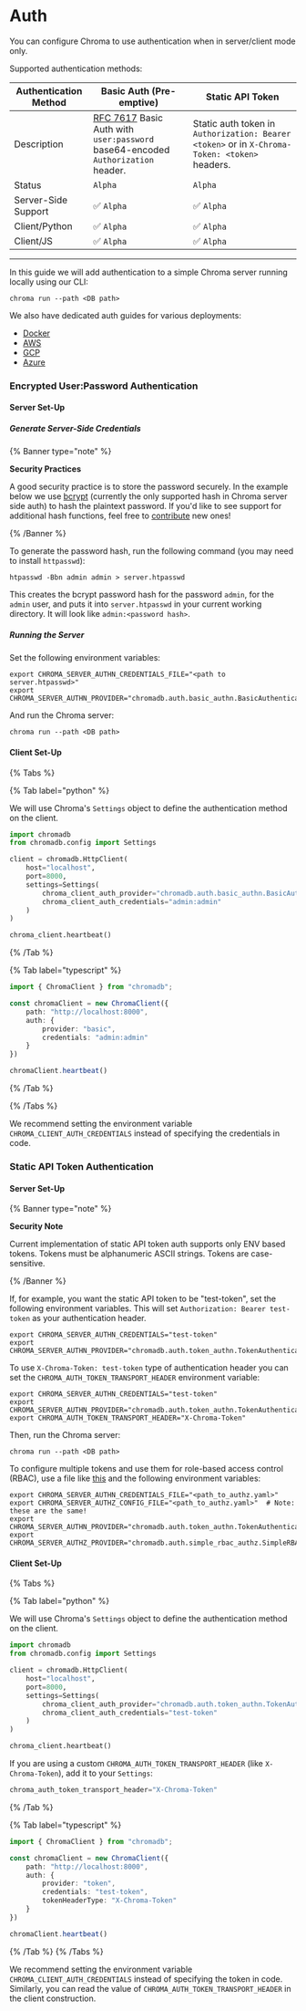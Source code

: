 # Auth

You can configure Chroma to use authentication when in server/client mode only.

Supported authentication methods:


| Authentication Method | Basic Auth (Pre-emptive)                                                                                                  | Static API Token                                                                              |
| --------------------- | ------------------------------------------------------------------------------------------------------------------------- | --------------------------------------------------------------------------------------------- |
| Description           | [RFC 7617](https://www.rfc-editor.org/rfc/rfc7617) Basic Auth with `user:password` base64-encoded `Authorization` header. | Static auth token in `Authorization: Bearer <token>` or in `X-Chroma-Token: <token>` headers. |
| Status                | `Alpha`                                                                                                                   | `Alpha`                                                                                       |
| Server-Side Support   | ✅ `Alpha`                                                                                                                | ✅ `Alpha`                                                                                    |
| Client/Python         | ✅ `Alpha`                                                                                                                | ✅ `Alpha`                                                                                    |
| Client/JS             | ✅ `Alpha`                                                                                                                | ✅ `Alpha`                                                                                    |

***

In this guide we will add authentication to a simple Chroma server running locally using our CLI:

```terminal
chroma run --path <DB path>
```

We also have dedicated auth guides for various deployments:
* [Docker](../containers/docker#authentication-with-docker)
* [AWS](../cloud-providers/aws#authentication-with-AWS)
* [GCP](../cloud-providers/gcp#authentication-with-GCP)
* [Azure](../cloud-providers/azure#authentication-with-Azure)

### Encrypted User:Password Authentication

#### Server Set-Up

##### Generate Server-Side Credentials

{% Banner type="note" %}

**Security Practices**

A good security practice is to store the password securely. In the example below we use [bcrypt](https://en.wikipedia.org/wiki/Bcrypt) (currently the only supported hash in Chroma server side auth) to hash the plaintext password.  If you'd like to see support for additional hash functions, feel free to [contribute](../contributing) new ones!

{% /Banner %}

To generate the password hash, run the following command (you may need to install `httpasswd`):

```terminal
htpasswd -Bbn admin admin > server.htpasswd
```

This creates the bcrypt password hash for the password `admin`, for the `admin` user, and puts it into `server.htpasswd` in your current working directory. It will look like `admin:<password hash>`.

##### Running the Server

Set the following environment variables:

```terminal
export CHROMA_SERVER_AUTHN_CREDENTIALS_FILE="<path to server.htpasswd>"
export CHROMA_SERVER_AUTHN_PROVIDER="chromadb.auth.basic_authn.BasicAuthenticationServerProvider"
```

And run the Chroma server:

```terminal
chroma run --path <DB path>
```

#### Client Set-Up

{% Tabs %}

{% Tab label="python" %}

We will use Chroma's `Settings` object to define the authentication method on the client.

```python
import chromadb
from chromadb.config import Settings

client = chromadb.HttpClient(
    host="localhost",
    port=8000,
    settings=Settings(
        chroma_client_auth_provider="chromadb.auth.basic_authn.BasicAuthClientProvider",
        chroma_client_auth_credentials="admin:admin"
    )
)

chroma_client.heartbeat()
```

{% /Tab %}

{% Tab label="typescript" %}

```typescript
import { ChromaClient } from "chromadb";

const chromaClient = new ChromaClient({
    path: "http://localhost:8000",
    auth: {
        provider: "basic",
        credentials: "admin:admin"
    }
})

chromaClient.heartbeat()
```

{% /Tab %}

{% /Tabs %}

We recommend setting the environment variable `CHROMA_CLIENT_AUTH_CREDENTIALS` instead of specifying the credentials in code.

### Static API Token Authentication

#### Server Set-Up

{% Banner type="note" %}

**Security Note**

Current implementation of static API token auth supports only ENV based tokens. Tokens must be alphanumeric ASCII strings. Tokens are case-sensitive.

{% /Banner %}

If, for example, you want the static API token to be "test-token", set the following environment variables. This will set `Authorization: Bearer test-token` as your authentication header.

```terminal
export CHROMA_SERVER_AUTHN_CREDENTIALS="test-token"
export CHROMA_SERVER_AUTHN_PROVIDER="chromadb.auth.token_authn.TokenAuthenticationServerProvider"
```

To use `X-Chroma-Token: test-token` type of authentication header you can set the `CHROMA_AUTH_TOKEN_TRANSPORT_HEADER` environment variable:

```terminal
export CHROMA_SERVER_AUTHN_CREDENTIALS="test-token"
export CHROMA_SERVER_AUTHN_PROVIDER="chromadb.auth.token_authn.TokenAuthenticationServerProvider"
export CHROMA_AUTH_TOKEN_TRANSPORT_HEADER="X-Chroma-Token"
```

Then, run the Chroma server:

```terminal
chroma run --path <DB path>
```

To configure multiple tokens and use them for role-based access control (RBAC), use a file like [this](https://github.com/chroma-core/chroma/blob/main/examples/basic_functionality/authz/authz.yaml) and the following environment variables:

```terminal
export CHROMA_SERVER_AUTHN_CREDENTIALS_FILE="<path_to_authz.yaml>"
export CHROMA_SERVER_AUTHZ_CONFIG_FILE="<path_to_authz.yaml>"  # Note: these are the same!
export CHROMA_SERVER_AUTHN_PROVIDER="chromadb.auth.token_authn.TokenAuthenticationServerProvider"
export CHROMA_SERVER_AUTHZ_PROVIDER="chromadb.auth.simple_rbac_authz.SimpleRBACAuthorizationProvider"
```

#### Client Set-Up

{% Tabs %}

{% Tab label="python" %}

We will use Chroma's `Settings` object to define the authentication method on the client.

```python
import chromadb
from chromadb.config import Settings

client = chromadb.HttpClient(
    host="localhost",
    port=8000,
    settings=Settings(
        chroma_client_auth_provider="chromadb.auth.token_authn.TokenAuthClientProvider",
        chroma_client_auth_credentials="test-token"
    )
)

chroma_client.heartbeat()
```

If you are using a custom `CHROMA_AUTH_TOKEN_TRANSPORT_HEADER` (like `X-Chroma-Token`), add it to your `Settings`:

```python
chroma_auth_token_transport_header="X-Chroma-Token"
```

{% /Tab %}

{% Tab label="typescript" %}

```typescript
import { ChromaClient } from "chromadb";

const chromaClient = new ChromaClient({
    path: "http://localhost:8000",
    auth: {
        provider: "token",
        credentials: "test-token",
        tokenHeaderType: "X-Chroma-Token"
    }
})

chromaClient.heartbeat()
```

{% /Tab %}
{% /Tabs %}

We recommend setting the environment variable `CHROMA_CLIENT_AUTH_CREDENTIALS` instead of specifying the token in code. Similarly, you can read the value of `CHROMA_AUTH_TOKEN_TRANSPORT_HEADER` in the client construction.